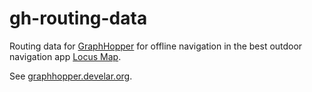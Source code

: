 # gh-routing-data

Routing data for [GraphHopper](https://www.graphhopper.com) for offline navigation in the best outdoor navigation app [Locus Map](http://www.locusmap.eu).

See [graphhopper.develar.org](https://graphhopper.develar.org).